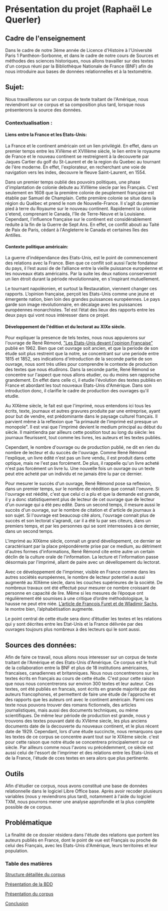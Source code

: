 
# Présentation du projet (Raphaël Le Querler)
## Cadre de l'enseignement
Dans le cadre de notre 3ème année de Licence d'Histoire à l'Université Paris 1 Panthéon-Sorbonne, et dans le cadre de notre cours de Sources et méthodes des sciences historiques, nous allons travailler sur des textes d'un corpus réuni par la Bibliothèque Nationale de France (BNF) afin de nous introduire aux bases de données relationnelles et à la textométrie. 

## Sujet:

Nous travaillerons sur un corpus de texte traitant de l'Amérique, nous reviendront sur ce corpus et sa composition plus tard, lorsque nous présenterons la source des données. 

### Contextualisation : 

#### Liens entre la France et les Etats-Unis:


La France et le continent américain ont un lien privilégié. En effet, dans un premier temps entre les XVIème et XVIIIème siècle, le lien entre le royaume de France et le nouveau continent se restreignent à la decouverte par Jaques Cartier du golf du St-Laurent et de la region du Quebec au tournant de l'ère moderne. En effet, l'explorateur, en recherchant une voie de navigation vers les indes, decouvre le fleuve Saint-Laurent, en 1554. 

Dans un premier temps oublié des pouvoirs politiques, une phase d'implantation de colonie debute au XVIIème siecle par les Français. C'est seulement en 1608 que la première colonie de peuplement française est établie par Samuel de Champlain. Cette première colonie se situe dans la région du Québec et prend le nom de Nouvelle-France. Il s'agit du premier pied à terre du Royaume sur le nouveau continent. Rapidement la colonie s'etend, comprenant le Canada, l'île de Terre-Neuve et la Louisiane. Cependant, l'influence française sur le continent est considérablement reduite à la fin de la Guerre de Sept Ans. En effet, ce conflit abouti au Taité de Paix de Paris, cédant à l'Angleterre le Canada et certaines îles des Antilles. 


#### Contexte politique américain:

La guerre d’indépendance des Etats-Unis, est le point de commencement des relations avec la France. Bien que ce conflit soit aussi l’acte fondateur du pays, il l’est aussi de de l’alliance entre la vieille puissance européenne et les nouveaux états américains. Par la suite les deux nations conserveront un lien étroit durant la période révolutionnaire, en s’inspirant mutuellement.

Le tournant napoléonien, et surtout la Restauration, viennent changer ces rapports. L’opinion française, perçoit les Etats-Unis comme une jeune et émergente nation, bien loin des grandes puissances européennes. Le pays garde son image révolutionnaire, en décalage avec les puissances européennes monarchistes. Tel est l’état des lieux des rapports entre les deux pays qui vont nous intéresser dans ce projet. 


#### Développement de l'édition et du lectorat au XIXe siècle.  

Pour expliquer la presence de tels textes, nous nous appuierons sur l'ouvrage de René Rémond, ["Les Etats-Unis devant l'opinion Française"](https://doi.org/10.3917/scpo.remon.1962.01.) publié en 1962. Bien que cet ouvrage soit ancien, et que la periode de son étude soit plus restreint que la notre, se concentrant sur une periode entre 1815 et 1852, ses indications d'introduction de la seconde partie de son ouvrage, nous sont très utiles pour comprendre le contexte de production des textes que nous étudirons. Dans la seconde partie, René Rémond se concentre sur l'aspect que nous allons etudier, ou du moins sen rapproche grandement. En effet dans celle ci, il etudie l'évolution des textes publiés en France et abordant les tout nouveaux Etats-Unis d'Amérique. Dans son introduction donc, il clarifie le cadre de production des ouvrages qu'il etudie. 

Au XIXème siècle, le fait est que l'imprimé, nous entendons ici tous les écrits, texte, journaux et autres gravures produite par une entreprise, ayant pour but de vendre, est prédominante dans le paysage culturel français. Il parvient même à la reflexion que "la primauté de l’imprimé est presque un monopole". Il est vrai que l'imprimé devient le medium principal au début du siècle. Il maintiendra par ailleurs cette position tout au long du siècle: les journaux fleurissent, tout comme les livres, les auteurs et les textes publiés. 

Cependant, le nombre d'ouvrage ou de production publié, ne dit en rien du nombre de lecteur et du succès de l'ouvrage. Comme René Rémond l'explique, un livre édité n'est pas un livre vendu, il est produit dans cette optique, mais ne l'est pas forcément. De plus, il rappelle qu'un livre acheté n'est pas forcément un livre lu. Une nouvelle fois un ouvrage ou un texte peut etre acheté par un individu et ne jamais être lu par ce dernier. 

Pour mesurer le succès d'un ouvrage, René Rémond pose sa reflexion, dans un premier temps, sur le nombre de réédition que connait l'oeuvre. Si l'ouvrage est réédité, c'est que celui ci a plu et que la demande est grande, il y a donc statistiquement plus de lecteur de cet ouvrage que de lecteur d'un ouvrage qui a été peu edité. Dans un second temps, il mesure aussi le succès d'un ouvrage, sur le nombre de citation et d'article de journaux à son sujet. Si l'ouvrage est beaucoup cité alors, l'ouvrage connait plus de succès et son lectorat s'agrandi, car il a été lu par ses citeurs, dans un premiers temps, et par les personnes qui se sont interressées à ce dernier, dans un second temps. 

L'imprimé au XIXème siècle, connait un grand dévellopement, ce dernier se caractérisant par la place prépondérente prise par ce medium, au détriment d'autres formes d'informations, René Rémond cite entre autre un certain déclin de la culture orale de l'information. La lecture et l'information passe désormais par l'imprimé, allant de paire avec un dévellopement du lectorat. 

Avec ce développement de l’imprimer, visible en France comme dans les autres sociétés européennes, le nombre de lecteur potentiel a aussi augmenté au XIXème siecle, dans les couches supérieures de la société. De nombreux travaux ont été effectué pour mesurer ce nombre croissant de personne en capacité de lire. Même si les mesures de l’époque ont régulièrement été soumises à une critique d’ordre méthodologique, la hausse ne peut etre niée. [L’article de François Furet et de Wladimir Sachs](https://www.persee.fr/doc/ahess_0395-2649_1974_num_29_3_293505), le montre bien, l’alphabétisation augmente. 

Le point central de cette étude sera donc d’étudier les textes et les relations qui y sont décrites entre les Etat-Unis et la France délivrée par des ouvrages toujours plus nombreux à des lecteurs qui le sont aussi. 


## Sources des données:

Afin de faire ce travail, nous allons nous interesser sur un corpus de texte traitant de l'Amérique et des Etats-Unis d'Amérique. Ce corpus est le fruit de la collaboration entre la BNF et plus de 18 institutions américaines, francaises, canadiennes et britanniques. Nous nous concentrerons sur les textes écrits en français au cours de cette étude. C'est pour cette raison que nous nous concentrerons sur environ 300 textes et leur auteur. Ces textes, ont été publiés en francais, sont écrits en grande majorité par des auteurs francophones, et permettent de faire une étude de l'approche et des rapports que les auteurs ont avec le continent américain. Parmi ces texte nous pouvons trouver des romans fictionnels, des articles journalistiques, mais aussi des documents techniques, ou même scientifiques. De même leur période de production est grande, nous y trouvons des textes pouvant daté du XVIème siecle, les plus anciens documents date de la decouverte du nouveaux continent, et le plus récent date de 1929. Cependant, lors d'une étude succincte, nous remarquons que les textes de ce corpus se concentre avant tout sur le XIXème siècle. c'est pour cette raison que notre étude se concentrera principalement sur ce siècle. Par ailleurs comme nous l'avons vu précédemment, ce siècle est aussi celui de l'essort de l'imprimer et des relations entre les Etats-Unis et de la France, l'étude de cces textes en sera alors que plus pertinente. 

## Outils

Afin d'étudier ce corpus, nous avons constitué une base de données relationnelle dans le logiciel Libre Office base. Après avoir recoder plusieurs variables (nous y reviendrons plus tard), notamment à l'aide du logiciel TXM, nous pourrons mener une analyse approfondie et la plus complète possible de ce corpus. 

## Problématique

La finalité de ce dossier résidera dans l'étude des relations que portent les auteurs publiés en France, dont le point de vue est Français ou proche de celui des Français, avec les Etats-Unis d'Amérique, leurs territoires et leur population. 

### Table des matières

[Structure détaillée du corpus](https://github.com/GeoffroyZhang/L3_Amerique/blob/main/Analyses/Analyses.md)

[Présentation de la BDD](https://github.com/GeoffroyZhang/L3_Amerique/blob/main/BDD/Présentation_BDD.md)

[Présentation du corpus](https://github.com/GeoffroyZhang/L3_Amerique/blob/main/Corpus/Présentation_corpus.md)

[Conclusion](https://github.com/GeoffroyZhang/L3_Amerique/blob/main/Conclusion/Conclusion.md)
